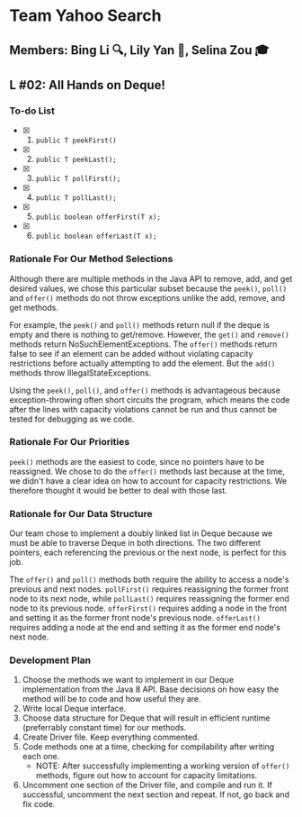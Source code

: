 # Team Yahoo Search
## Members: Bing Li :mag:, Lily Yan :tennis:, Selina Zou :mortar_board:
## L #02: All Hands on Deque!

### To-do List
- [x] 1. `public T peekFirst()`
- [x] 2. `public T peekLast();`
- [x] 3. `public T pollFirst();`
- [x] 4. `public T pollLast();`
- [x] 5. `public boolean offerFirst(T x);`
- [x] 6. `public boolean offerLast(T x);`
   
### Rationale For Our Method Selections
Although there are multiple methods in the Java API to remove, add, and get desired values, we chose this particular subset because the `peek()`, `poll()` and `offer()` methods do not throw exceptions unlike the add, remove, and get methods. 

For example, the `peek()` and `poll()` methods return null if the deque is empty and there is nothing to get/remove. However, the `get()` and `remove()` methods return NoSuchElementExceptions. The `offer()` methods return false to see if an element can be added without violating capacity restrictions before actually attempting to add the element. But the `add()` methods throw IllegalStateExceptions. 

Using the `peek()`, `poll()`, and `offer()` methods is advantageous because exception-throwing often short circuits the program, which means the code after the lines with capacity violations cannot be run and thus cannot be tested for debugging as we code. 
  
### Rationale For Our Priorities
`peek()` methods are the easiest to code, since no pointers have to be reassigned.
We chose to do the `offer()` methods last because at the time, we didn't have a clear idea on how to account for capacity restrictions. We therefore thought it would be better to deal with those last.

### Rationale for Our Data Structure
Our team chose to implement a doubly linked list in Deque because we must be able to traverse Deque in both directions. The two different pointers, each referencing the previous or the next node, is perfect for this job. 

The `offer()` and `poll()` methods both require the ability to access a node's previous and next nodes. `pollFirst()` requires reassigning the former front node to its next node, while `pollLast()` requires reassigning the former end node to its previous node. `offerFirst()` requires adding a node in the front and setting it as the former front node's previous node. `offerLast()` requires adding a node at the end and setting it as the former end node's next node.

### Development Plan
1. Choose the methods we want to implement in our Deque implementation from the Java 8 API. Base decisions on how easy the method will be to code and how useful they are.
2. Write local Deque interface.
3. Choose data structure for Deque that will result in efficient runtime (preferrably constant time) for our methods.
4. Create Driver file. Keep everything commented.
5. Code methods one at a time, checking for compilability after writing each one.
   * NOTE: After successfully implementing a working version of `offer()` methods, figure out how to account for capacity limitations.
6. Uncomment one section of the Driver file, and compile and run it. If successful, uncomment the next section and repeat. If not, go back and fix code.
